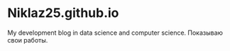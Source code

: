 # Niklaz25.github.io
My development blog in data science and computer science. Показываю свои работы.

